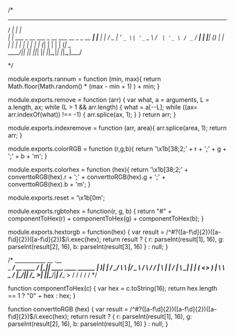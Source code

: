 /*

  _____                                          _     
 / ____|                                        | |    
| |     ___  _ __ ___  _ __ ___   __ _ _ __   __| |___ 
| |    / _ \| '_ ` _ \| '_ ` _ \ / _` | '_ \ / _` / __|
| |___| (_) | | | | | | | | | | | (_| | | | | (_| \__ \
 \_____\___/|_| |_| |_|_| |_| |_|\__,_|_| |_|\__,_|___/
                                                       

*/

module.exports.rannum = function (min, max){
  return Math.floor(Math.random() * (max - min + 1) ) + min;
}

module.exports.remove = function (arr) {
    var what, a = arguments, L = a.length, ax;
    while (L > 1 && arr.length) {
        what = a[--L];
        while ((ax= arr.indexOf(what)) !== -1) {
            arr.splice(ax, 1);
        }
    }
    return arr;
}

module.exports.indexremove = function (arr, area){
  arr.splice(area, 1);
  return arr;
}

module.exports.colorRGB = function (r,g,b){
  return '\x1b[38;2;' + r + ';' + g + ';' + b + 'm';
}

module.exports.colorhex = function (hex){
  return '\x1b[38;2;' + converttoRGB(hex).r + ';' + converttoRGB(hex).g + ';' + converttoRGB(hex).b + 'm';
}

module.exports.reset = '\x1b[0m';

module.exports.rgbtohex = function(r, g, b) {
  return "#" + componentToHex(r) + componentToHex(g) + componentToHex(b);
}

module.exports.hextorgb = function(hex) {
  var result = /^#?([a-f\d]{2})([a-f\d]{2})([a-f\d]{2})$/i.exec(hex);
  return result ? {
    r: parseInt(result[1], 16),
    g: parseInt(result[2], 16),
    b: parseInt(result[3], 16)
  } : null;
}

/*
___________                   __  .__                      
\_   _____/_ __  ____   _____/  |_|__| ____   ____   ______
 |    __)|  |  \/    \_/ ___\   __\  |/  _ \ /    \ /  ___/
 |     \ |  |  /   |  \  \___|  | |  (  <_> )   |  \\___ \ 
 \___  / |____/|___|  /\___  >__| |__|\____/|___|  /____  >
     \/             \/     \/                    \/     \/ 
*/


function componentToHex(c) {
  var hex = c.toString(16);
  return hex.length == 1 ? "0" + hex : hex;
}

function converttoRGB (hex) {
  var result = /^#?([a-f\d]{2})([a-f\d]{2})([a-f\d]{2})$/i.exec(hex);
  return result ? {
    r: parseInt(result[1], 16),
    g: parseInt(result[2], 16),
    b: parseInt(result[3], 16)
  } : null;
}
